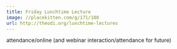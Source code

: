 ```yaml
---
title: Friday Lunchtime Lecture
image: //placekitten.com/g/171/180
url: http://theodi.org/lunchtime-lectures
---
```

attendance/online (and webinar interaction/attendance for future)

